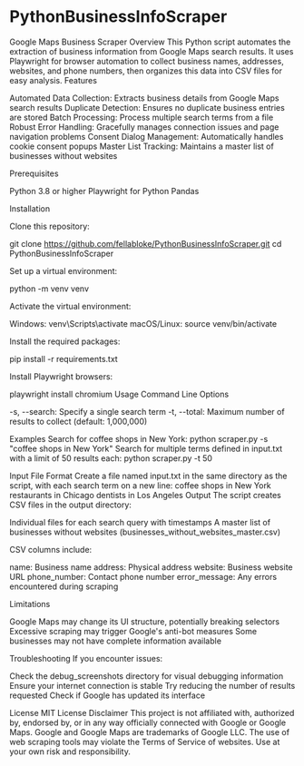 # PythonBusinessInfoScraper
Google Maps Business Scraper
Overview
This Python script automates the extraction of business information from Google Maps search results. It uses Playwright for browser automation to collect business names, addresses, websites, and phone numbers, then organizes this data into CSV files for easy analysis.
Features

Automated Data Collection: Extracts business details from Google Maps search results
Duplicate Detection: Ensures no duplicate business entries are stored
Batch Processing: Process multiple search terms from a file
Robust Error Handling: Gracefully manages connection issues and page navigation problems
Consent Dialog Management: Automatically handles cookie consent popups
Master List Tracking: Maintains a master list of businesses without websites

Prerequisites

Python 3.8 or higher
Playwright for Python
Pandas

Installation

Clone this repository:

git clone https://github.com/fellabloke/PythonBusinessInfoScraper.git
cd PythonBusinessInfoScraper

Set up a virtual environment:

python -m venv venv

Activate the virtual environment:

Windows: venv\Scripts\activate
macOS/Linux: source venv/bin/activate

Install the required packages:

pip install -r requirements.txt

Install Playwright browsers:

playwright install chromium
Usage
Command Line Options

-s, --search: Specify a single search term
-t, --total: Maximum number of results to collect (default: 1,000,000)

Examples
Search for coffee shops in New York:
python scraper.py -s "coffee shops in New York"
Search for multiple terms defined in input.txt with a limit of 50 results each:
python scraper.py -t 50

Input File Format
Create a file named input.txt in the same directory as the script, with each search term on a new line:
coffee shops in New York
restaurants in Chicago
dentists in Los Angeles
Output
The script creates CSV files in the output directory:

Individual files for each search query with timestamps
A master list of businesses without websites (businesses_without_websites_master.csv)

CSV columns include:

name: Business name
address: Physical address
website: Business website URL
phone_number: Contact phone number
error_message: Any errors encountered during scraping

Limitations

Google Maps may change its UI structure, potentially breaking selectors
Excessive scraping may trigger Google's anti-bot measures
Some businesses may not have complete information available

Troubleshooting
If you encounter issues:

Check the debug_screenshots directory for visual debugging information
Ensure your internet connection is stable
Try reducing the number of results requested
Check if Google has updated its interface

License
MIT License
Disclaimer
This project is not affiliated with, authorized by, endorsed by, or in any way officially connected with Google or Google Maps. Google and Google Maps are trademarks of Google LLC.
The use of web scraping tools may violate the Terms of Service of websites. Use at your own risk and responsibility.
